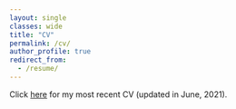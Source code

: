 ```yaml
---
layout: single
classes: wide
title: "CV"
permalink: /cv/
author_profile: true
redirect_from: 
  - /resume/
---
```


Click [here](https://myzhang.me/cv/CV_zhang_full.pdf) for my most recent CV (updated in June, 2021).
